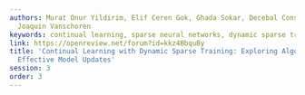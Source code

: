 ```yaml
---
authors: Murat Onur Yildirim, Elif Ceren Gok, Ghada Sokar, Decebal Constantin Mocanu,
  Joaquin Vanschoren
keywords: continual learning, sparse neural networks, dynamic sparse training
link: https://openreview.net/forum?id=kkz4BbquBy
title: 'Continual Learning with Dynamic Sparse Training: Exploring Algorithms for
  Effective Model Updates'
session: 3
order: 3
---
```

